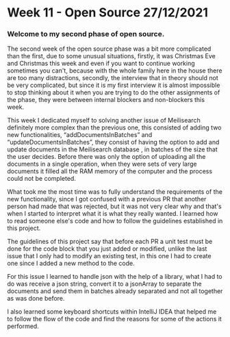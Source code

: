# Week 11 - Open Source 27/12/2021

### Welcome to my second phase of open source.

The second week of the open source phase was a bit more complicated than the first, due to some unusual situations, firstly, it was Christmas Eve and Christmas this week and even if you want to continue working sometimes you can't, because with the whole family here in the house there are too many distractions, secondly, the interview that in theory should not be very complicated, but since it is my first interview it is almost impossible to stop thinking about it when you are trying to do the other assignments of the phase, they were between internal blockers and non-blockers this week.

This week I dedicated myself to solving another issue of Meilisearch definitely more complex than the previous one, this consisted of adding two new functionalities, “addDocumentsInBatches” and “updateDocumentsInBatches”, they consist of having the option to add and update documents in the Meilisearch database , in batches of the size that the user decides. Before there was only the option of uploading all the documents in a single operation, when they were sets of very large documents it filled all the RAM memory of the computer and the process could not be completed.

What took me the most time was to fully understand the requirements of the new functionality, since I got confused with a previous PR that another person had made that was rejected, but it was not very clear why and that's when I started to interpret what it is what they really wanted. I learned how to read someone else's code and how to follow the guidelines established in this project.

The guidelines of this project say that before each PR a unit test must be done for the code block that you just added or modified, unlike the last issue that I only had to modify an existing test, in this one I had to create one since I added a new method to the code.

For this issue I learned to handle json with the help of a library, what I had to do was receive a json string, convert it to a jsonArray to separate the documents and send them in batches already separated and not all together as was done before.

I also learned some keyboard shortcuts within IntelliJ IDEA that helped me to follow the flow of the code and find the reasons for some of the actions it performed.
